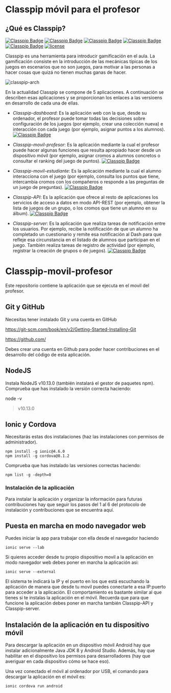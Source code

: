 # Classpip móvil para el profesor

## ¿Qué es Classpip?

[![Classpip Badge](https://img.shields.io/badge/classpip-dashboard-brightgreen.svg)](https://github.com/classpip/classpip-dashboard-dev)
[![Classpip Badge](https://img.shields.io/badge/classpip-mobile--profe-brightgreen)](https://github.com/classpip/classpip-movil-profesor-dev)
[![Classpip Badge](https://img.shields.io/badge/classpip-mobile--student-brightgreen)](https://github.com/classpip/classpip-movil-estudiante-dev)
[![Classpip Badge](https://img.shields.io/badge/classpip-server-brightgreen.svg)](https://github.com/classpip/classpip-server-dev)
[![Classpip Badge](https://img.shields.io/badge/classpip-services-brightgreen.svg)](https://github.com/classpip/classpip-API-dev)
[![license](https://img.shields.io/badge/license-Apache%202.0-blue.svg)](https://github.com/classpip/classpip/blob/master/LICENSE)


Classpip es una herramienta para introducir gamificación en el aula. La gamificación consiste en la introducción de las mecánicas típicas de los juegos en escenarios que no son juegos, para motivar a las personas a hacer cosas que quizá no tienen muchas ganas de hacer.

![classpip-arch](https://github.com/classpip/classpip/raw/master/images/project-architecture.png)

En la actualidad Classpip se compone de 5 aplicaciones. A continuación se describen esas aplicaciones y se proporcionan los enlaces a las versioens en desarrollo de cada una de ellas.
 
* *Classpip-dashboard*: Es la aplicación web con la que, desde su ordenador, el profesor puede tomar todas las decisiones sobre configuración de los juegos (por ejemplo, crear una colección nueva) e interacción con cada juego (por ejemplo, asignar puntos a los alumnos). 
 [![Classpip Badge](https://img.shields.io/badge/classpip-dashboard-brightgreen.svg)](https://github.com/rocmeseguer/classpip-dashboard)

* *Classpip-movil-profesor*: Es la aplicación mediante la cual el profesor puede hacer algunas funciones que resulta apropiado hacer desde un dispositivo móvil (por ejemplo, asignar cromos a alumnos concretos o consultar el ranking del juego de puntos).
 [![Classpip Badge](https://img.shields.io/badge/classpip-mobile--profe-brightgreen)](https://github.com/rocmeseguer/classpip-mobile-profe)

* *Classpip-movil-estudiante*: Es la aplicación mediante la cual el alumno interacciona con el juego (por ejemplo, consulta los puntos que tiene, intercambia cromos con los compañeros o responde a las preguntas de un juego de preguntas). 
[![Classpip Badge](https://img.shields.io/badge/classpip-mobile--student-brightgreen)](https://github.com/rocmeseguer/classpip-mobile-student)
  
* *Classpip-API*: Es la aplicación que ofrece al resto de aplicaciones los servicios de acceso a datos en modo API-REST  (por ejemplo, obtener la lista de juegos de un grupo, o los cromos que tiene un alumno en su álbum).
 [![Classpip Badge](https://img.shields.io/badge/classpip-services-brightgreen.svg)](https://github.com/rocmeseguer/classpip-services)
 
 * *Classpip-server*: Es la aplicación que realiza tareas de notificación entre los usuarios. Por ejemplo, recibe la notificación de que un alumno ha completado un cuestionario y remite esa notificación al Dash para que refleje esa circunstancia en el listado de alumnos que participan en el juego. También realiza tareas de registro de actividad (por ejemplo, registrar la creación de grupos o de juegos).
 [![Classpip Badge](https://img.shields.io/badge/classpip-server-brightgreen.svg)](https://github.com/rocmeseguer/classpip-server)

  
# Classpip-movil-profesor

Este repositorio contiene la aplicación que se ejecuta en el movil del profesor.

## Git y GitHub

Necesitas tener instalado Git y una cuenta en GitHub
 
https://git-scm.com/book/en/v2/Getting-Started-Installing-Git
 
https://github.com/

Debes crear una cuenta en Github para poder hacer contribuciones en el desarrollo del código de esta aplicación.

## NodeJS

Instala NodeJS v10.13.0 (también instalará el gestor de paquetes npm). Comprueba que has instalado la versión correcta haciendo:

node -v
> v10.13.0

## Ionic y Cordova

Necesitarás estas dos instalaciones (haz las instalaciones con permisos de administrador).

```
npm install -g ionic@4.6.0
npm install -g cordova@8.1.2
```
Comprueba que has instalado las versiones correctas haciendo:

```
npm list -g -depth=0
```


### Instalación de la aplicación

Para instalar la aplicación y organizar la información para futuras contribuciones hay que seguir los pasos del 1 al 6 del protocolo de instalación y contríbuciones que se encuentra aquí.


## Puesta en marcha en modo navegador web

Puedes iniciar la app para trabajar con ella desde el navegador haciendo

```
ionic serve --lab
```
Si quieres acceder desde tu propio dispositivo movil a la aplicación en modo navegador web debes poner en marcha la aplicación asi:

```
ionic serve --external
```
El sistema te indicará la IP y el puerto en los que está escuchando la aplicación de manera que desde tu movil puedes conectarte a esa IP:puerto para acceder a la aplicación. El comportamiento es bastante similar al que tienes si te instalas la aplicación en el móvil.
Recuerda que para que funcione la aplicación debes poner en marcha también Classpip-API y Classpip-server.
 
## Instalación de la aplicación en tu dispositivo móvil

Para descargar la aplicación en un dispositivo móvil Android hay que instalar adicionalmente Java JDK 8 y Android Studio. Además, hay que habilitar en el dispositivo los permisos para desarrolladores (hay que averiguar en cada dispositivo cómo se hace eso).

Una vez conectado el móvil al ordenador por USB, el comando para descargar la aplicación en el móvil es:
```
ionic cordova run android
```


